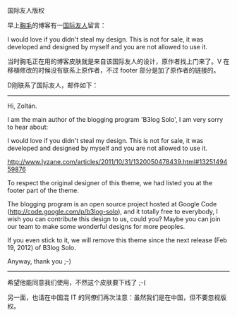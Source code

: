 国际友人版权

早上[胸毛](http://www.lyzane.com/)的博客有一[国际友人](http://www.zoltanhosszu.com/)留言：

I would love if you didn't steal my design. This is not for sale, it was developed and designed by myself and you are not allowed to use it.

当时胸毛正在用的博客皮肤就是来自该国际友人的设计，原作者找上门来了。V 在移植修改的时候没有联系上原作者，不过 footer 部分是加了原作者的链接的。

D刚联系了国际友人，邮件如下：

------

Hi, Zoltán.

I am the main author of the blogging program 'B3log Solo', I am very sorry to hear about:

I would love if you didn't steal my design. This is not for sale, it was developed and designed by myself and you are not allowed to use it.


http://www.lyzane.com/articles/2011/10/31/1320050478439.html#1325149459876

To respect the original designer of this theme, we had listed you at the footer part of the theme.

The blogging program is an open source project hosted at Google Code (http://code.google.com/p/b3log-solo), and it totally free to everybody, 
I wish you can contribute this design to us, could you? Maybe you can join our team to make some wonderful designs for more peoples.

If you even stick to it, we will remove this theme since the next release (Feb 19, 2012) of B3log Solo.

Anyway, thank you ;-)

------

希望他能同意我们使用，不然这个皮肤要下线了 ;-(

另一面，也请在中国混 IT 的同僚们再次注意：虽然我们是在中国，但不要忽视版权。


